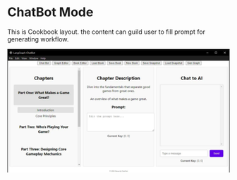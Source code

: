 # ChatBot Mode

This is Cookbook layout. the content can guild user to fill prompt for generating workflow.

![](chatbot.webp)
